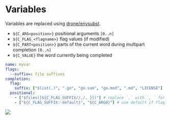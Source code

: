 # Variables

Variables are replaced using [drone/envsubst](https://github.com/drone/envsubst).

- `${C_ARG<position>}` positional arguments `[0..n]`
- `${C_FLAG_<flagname>}` flag values (if modified)
- `${C_PART<position>}` parts of the current word during multipart completion `[0..n]`
- `${C_VALUE}` the word currently being completed

```yaml
name: myvar
flags:
  --suffix=: file suffixes
completion:
  flag:
    suffix: ["$list(,)", ".go", "go.sum", "go.mod", ".md", "LICENSE"]
  positional:
    - ["$files([${C_FLAG_SUFFIX//,/, }])"] # replace `,` with `, ` for valid array syntax
    - ["${C_FLAG_SUFFIX:-default}", "${C_ARG0}"] # use default if flag is not set
```

![](./variables.cast)
